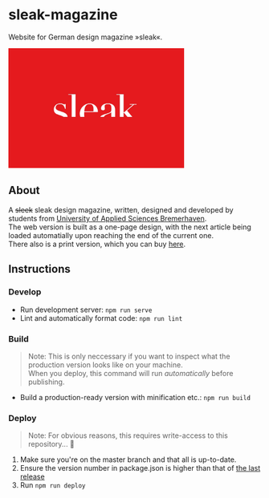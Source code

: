 # sleak-magazine
Website for German design magazine »sleak«.

<img alt="sleak logo on red background" src="./static/sleak.jpg" width="350">

## About
A ~~sleek~~ sleak design magazine, written, designed and developed by students from [University of Applied Sciences Bremerhaven](https://www.hs-bremerhaven.de/start/).  
The web version is built as a one-page design, with the next article being loaded automatially upon reaching the end of the current one.  
There also is a print version, which you can buy [here](https://sleak-mag.design/print.html).

## Instructions
### Develop

  - Run development server: `npm run serve`
  - Lint and automatically format code: `npm run lint`

### Build
  > Note: This is only neccessary if you want to inspect what the production version looks like on your machine.  
  When you deploy, this command will run *automatically* before publishing.
  - Build a production-ready version with minification etc.: `npm run build`

### Deploy
> Note: For obvious reasons, this requires write-access to this repository... 🔐
  1. Make sure you're on the master branch and that all is up-to-date.  
  2. Ensure the version number in package.json is higher than that of [the last release](https://github.com/jonaskuske/sleak-magazine/releases)
  3. Run `npm run deploy`

